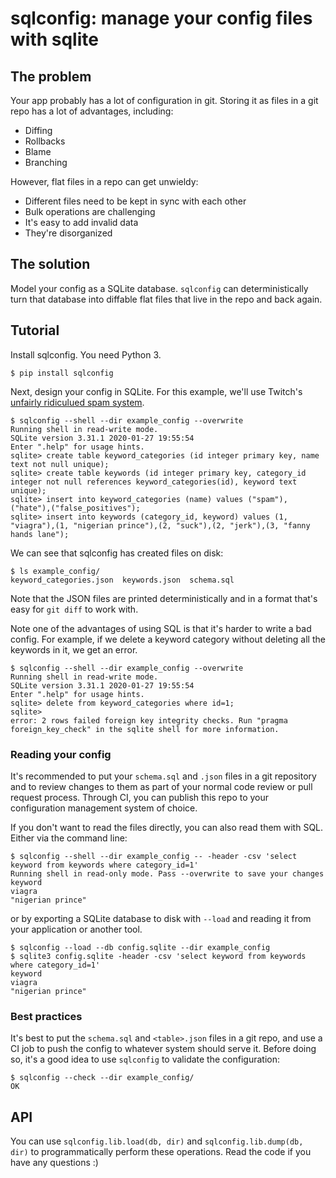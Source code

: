 # sqlconfig: manage your config files with sqlite

## The problem

Your app probably has a lot of configuration in git. Storing it as files in a git repo has a lot of advantages, including:

- Diffing
- Rollbacks
- Blame
- Branching

However, flat files in a repo can get unwieldy:

- Different files need to be kept in sync with each other
- Bulk operations are challenging
- It's easy to add invalid data
- They're disorganized

## The solution

Model your config as a SQLite database. `sqlconfig` can deterministically turn that database into diffable flat files that live in the repo and back again.

## Tutorial

Install sqlconfig. You need Python 3.

```
$ pip install sqlconfig
```

Next, design your config in SQLite. For this example, we'll use Twitch's [unfairly ridiculued spam system](https://news.ycombinator.com/item?id=28821376).

```
$ sqlconfig --shell --dir example_config --overwrite
Running shell in read-write mode.
SQLite version 3.31.1 2020-01-27 19:55:54
Enter ".help" for usage hints.
sqlite> create table keyword_categories (id integer primary key, name text not null unique);
sqlite> create table keywords (id integer primary key, category_id integer not null references keyword_categories(id), keyword text unique);
sqlite> insert into keyword_categories (name) values ("spam"),("hate"),("false_positives");
sqlite> insert into keywords (category_id, keyword) values (1, "viagra"),(1, "nigerian prince"),(2, "suck"),(2, "jerk"),(3, "fanny hands lane");
```

We can see that sqlconfig has created files on disk:

```
$ ls example_config/
keyword_categories.json  keywords.json  schema.sql
```

Note that the JSON files are printed deterministically and in a format that's easy for `git diff` to work with.

Note one of the advantages of using SQL is that it's harder to write a bad config. For example, if we delete a keyword category without deleting all the keywords in it, we get an error.

```
$ sqlconfig --shell --dir example_config --overwrite
Running shell in read-write mode.
SQLite version 3.31.1 2020-01-27 19:55:54
Enter ".help" for usage hints.
sqlite> delete from keyword_categories where id=1;
sqlite>
error: 2 rows failed foreign key integrity checks. Run "pragma foreign_key_check" in the sqlite shell for more information.
```

### Reading your config

It's recommended to put your `schema.sql` and `.json` files in a git repository and to review changes to them as part of your normal code review or pull request process. Through CI, you can publish this repo to your configuration management system of choice.

If you don't want to read the files directly, you can also read them with SQL. Either via the command line:

```
$ sqlconfig --shell --dir example_config -- -header -csv 'select keyword from keywords where category_id=1'
Running shell in read-only mode. Pass --overwrite to save your changes
keyword
viagra
"nigerian prince"
```

or by exporting a SQLite database to disk with `--load` and reading it from your application or another tool.

```
$ sqlconfig --load --db config.sqlite --dir example_config
$ sqlite3 config.sqlite -header -csv 'select keyword from keywords where category_id=1'
keyword
viagra
"nigerian prince"
```

### Best practices

It's best to put the `schema.sql` and `<table>.json` files in a git repo, and use a CI job to push the config to whatever system should serve it. Before doing so, it's a good idea to use `sqlconfig` to validate the configuration:

```
$ sqlconfig --check --dir example_config/
OK
```

## API

You can use `sqlconfig.lib.load(db, dir)` and `sqlconfig.lib.dump(db, dir)` to programmatically perform these operations. Read the code if you have any questions :)

